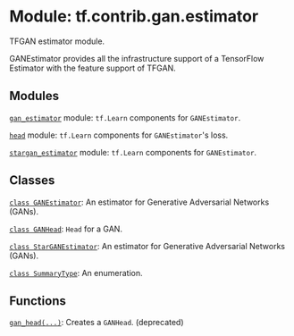 <div itemscope itemtype="http://developers.google.com/ReferenceObject">
<meta itemprop="name" content="tf.contrib.gan.estimator" />
<meta itemprop="path" content="Stable" />
</div>

# Module: tf.contrib.gan.estimator

TFGAN estimator module.

GANEstimator provides all the infrastructure support of a TensorFlow Estimator
with the feature support of TFGAN.

## Modules

[`gan_estimator`](../../../tf/contrib/gan/estimator/gan_estimator.md) module: `tf.Learn` components for `GANEstimator`.

[`head`](../../../tf/contrib/gan/estimator/head.md) module: `tf.Learn` components for `GANEstimator`'s loss.

[`stargan_estimator`](../../../tf/contrib/gan/estimator/stargan_estimator.md) module: `tf.Learn` components for `GANEstimator`.

## Classes

[`class GANEstimator`](../../../tf/contrib/gan/estimator/GANEstimator.md): An estimator for Generative Adversarial Networks (GANs).

[`class GANHead`](../../../tf/contrib/gan/estimator/GANHead.md): `Head` for a GAN.

[`class StarGANEstimator`](../../../tf/contrib/gan/estimator/StarGANEstimator.md): An estimator for Generative Adversarial Networks (GANs).

[`class SummaryType`](../../../tf/contrib/gan/estimator/SummaryType.md): An enumeration.

## Functions

[`gan_head(...)`](../../../tf/contrib/gan/estimator/gan_head.md): Creates a `GANHead`. (deprecated)

